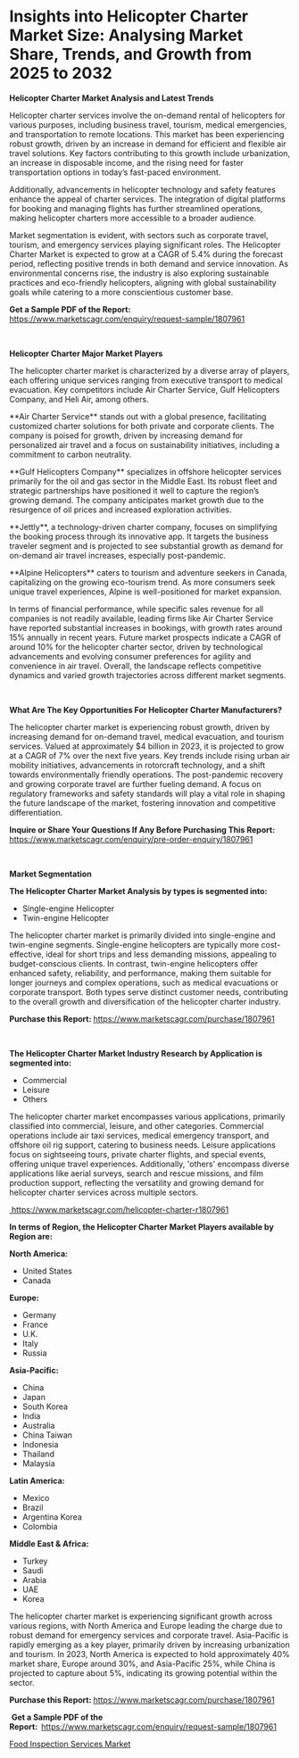 <p><h1>Insights into Helicopter Charter Market Size: Analysing Market Share, Trends, and Growth from 2025 to 2032</h1></p><p><strong>Helicopter Charter Market Analysis and Latest Trends</strong></p>
<p><p>Helicopter charter services involve the on-demand rental of helicopters for various purposes, including business travel, tourism, medical emergencies, and transportation to remote locations. This market has been experiencing robust growth, driven by an increase in demand for efficient and flexible air travel solutions. Key factors contributing to this growth include urbanization, an increase in disposable income, and the rising need for faster transportation options in today’s fast-paced environment.</p><p>Additionally, advancements in helicopter technology and safety features enhance the appeal of charter services. The integration of digital platforms for booking and managing flights has further streamlined operations, making helicopter charters more accessible to a broader audience. </p><p>Market segmentation is evident, with sectors such as corporate travel, tourism, and emergency services playing significant roles. The Helicopter Charter Market is expected to grow at a CAGR of 5.4% during the forecast period, reflecting positive trends in both demand and service innovation. As environmental concerns rise, the industry is also exploring sustainable practices and eco-friendly helicopters, aligning with global sustainability goals while catering to a more conscientious customer base.</p></p>
<p><strong>Get a Sample PDF of the Report:&nbsp;</strong> <a href="https://www.marketscagr.com/enquiry/request-sample/1807961?utm_campaign=2946&utm_medium=2&utm_source=Github&utm_content=ia&utm_term=10032025&utm_id=helicopter-charter">https://www.marketscagr.com/enquiry/request-sample/1807961</a></p>
<p>&nbsp;</p>
<p><strong>Helicopter Charter Major Market Players</strong></p>
<p><p>The helicopter charter market is characterized by a diverse array of players, each offering unique services ranging from executive transport to medical evacuation. Key competitors include Air Charter Service, Gulf Helicopters Company, and Heli Air, among others.</p><p>**Air Charter Service** stands out with a global presence, facilitating customized charter solutions for both private and corporate clients. The company is poised for growth, driven by increasing demand for personalized air travel and a focus on sustainability initiatives, including a commitment to carbon neutrality.</p><p>**Gulf Helicopters Company** specializes in offshore helicopter services primarily for the oil and gas sector in the Middle East. Its robust fleet and strategic partnerships have positioned it well to capture the region’s growing demand. The company anticipates market growth due to the resurgence of oil prices and increased exploration activities.</p><p>**Jettly**, a technology-driven charter company, focuses on simplifying the booking process through its innovative app. It targets the business traveler segment and is projected to see substantial growth as demand for on-demand air travel increases, especially post-pandemic.</p><p>**Alpine Helicopters** caters to tourism and adventure seekers in Canada, capitalizing on the growing eco-tourism trend. As more consumers seek unique travel experiences, Alpine is well-positioned for market expansion.</p><p>In terms of financial performance, while specific sales revenue for all companies is not readily available, leading firms like Air Charter Service have reported substantial increases in bookings, with growth rates around 15% annually in recent years. Future market prospects indicate a CAGR of around 10% for the helicopter charter sector, driven by technological advancements and evolving consumer preferences for agility and convenience in air travel. Overall, the landscape reflects competitive dynamics and varied growth trajectories across different market segments.</p></p>
<p>&nbsp;</p>
<p><strong>What Are The Key Opportunities For Helicopter Charter Manufacturers?</strong></p>
<p><p>The helicopter charter market is experiencing robust growth, driven by increasing demand for on-demand travel, medical evacuation, and tourism services. Valued at approximately $4 billion in 2023, it is projected to grow at a CAGR of 7% over the next five years. Key trends include rising urban air mobility initiatives, advancements in rotorcraft technology, and a shift towards environmentally friendly operations. The post-pandemic recovery and growing corporate travel are further fueling demand. A focus on regulatory frameworks and safety standards will play a vital role in shaping the future landscape of the market, fostering innovation and competitive differentiation.</p></p>
<p><strong>Inquire or Share Your Questions If Any Before Purchasing This Report:</strong> <a href="https://www.marketscagr.com/enquiry/pre-order-enquiry/1807961?utm_campaign=2946&utm_medium=2&utm_source=Github&utm_content=ia&utm_term=10032025&utm_id=helicopter-charter">https://www.marketscagr.com/enquiry/pre-order-enquiry/1807961</a></p>
<p>&nbsp;</p>
<p><strong>Market Segmentation</strong></p>
<p><strong>The Helicopter Charter Market Analysis by types is segmented into:</strong></p>
<p><ul><li>Single-engine Helicopter</li><li>Twin-engine Helicopter</li></ul></p>
<p><p>The helicopter charter market is primarily divided into single-engine and twin-engine segments. Single-engine helicopters are typically more cost-effective, ideal for short trips and less demanding missions, appealing to budget-conscious clients. In contrast, twin-engine helicopters offer enhanced safety, reliability, and performance, making them suitable for longer journeys and complex operations, such as medical evacuations or corporate transport. Both types serve distinct customer needs, contributing to the overall growth and diversification of the helicopter charter industry.</p></p>
<p><strong>Purchase this Report:&nbsp;</strong><a href="https://www.marketscagr.com/purchase/1807961?utm_campaign=2946&utm_medium=2&utm_source=Github&utm_content=ia&utm_term=10032025&utm_id=helicopter-charter">https://www.marketscagr.com/purchase/1807961</a></p>
<p>&nbsp;</p>
<p><strong>The Helicopter Charter Market Industry Research by Application is segmented into:</strong></p>
<p><ul><li>Commercial</li><li>Leisure</li><li>Others</li></ul></p>
<p><p>The helicopter charter market encompasses various applications, primarily classified into commercial, leisure, and other categories. Commercial operations include air taxi services, medical emergency transport, and offshore oil rig support, catering to business needs. Leisure applications focus on sightseeing tours, private charter flights, and special events, offering unique travel experiences. Additionally, 'others' encompass diverse applications like aerial surveys, search and rescue missions, and film production support, reflecting the versatility and growing demand for helicopter charter services across multiple sectors.</p></p>
<p><a href="https://www.marketscagr.com/helicopter-charter-r1807961?utm_campaign=2946&utm_medium=2&utm_source=Github&utm_content=ia&utm_term=10032025&utm_id=helicopter-charter">&nbsp;https://www.marketscagr.com/helicopter-charter-r1807961</a></p>
<p><strong>In terms of Region, the Helicopter Charter Market Players available by Region are:</strong></p>
<p>
    <p> <strong> North America: </strong>
        <ul>
            <li>United States</li>
            <li>Canada</li>
        </ul>
        </p> 
    <p> <strong> Europe: </strong>
        <ul>
            <li>Germany</li>
            <li>France</li>
            <li>U.K.</li>
            <li>Italy</li>
            <li>Russia</li>
        </ul>
        </p> 
    <p> <strong> Asia-Pacific: </strong>
        <ul>
            <li>China</li>
            <li>Japan</li>
            <li>South Korea</li>
            <li>India</li>
            <li>Australia</li>
            <li>China Taiwan</li>
            <li>Indonesia</li>
            <li>Thailand</li>
            <li>Malaysia</li>
        </ul>
        </p> 
    <p> <strong> Latin America: </strong>
        <ul>
            <li>Mexico</li>
            <li>Brazil</li>
            <li>Argentina Korea</li>
            <li>Colombia</li>
        </ul>
        </p> 
    <p> <strong> Middle East & Africa: </strong>
        <ul>
            <li>Turkey</li>
            <li>Saudi</li>
            <li>Arabia</li>
            <li>UAE</li>
            <li>Korea</li>
        </ul>
    </p>
    </p>
<p><p>The helicopter charter market is experiencing significant growth across various regions, with North America and Europe leading the charge due to robust demand for emergency services and corporate travel. Asia-Pacific is rapidly emerging as a key player, primarily driven by increasing urbanization and tourism. In 2023, North America is expected to hold approximately 40% market share, Europe around 30%, and Asia-Pacific 25%, while China is projected to capture about 5%, indicating its growing potential within the sector.</p></p>
<p><strong>Purchase this Report: </strong><a href="https://www.marketscagr.com/purchase/1807961?utm_campaign=2946&utm_medium=2&utm_source=Github&utm_content=ia&utm_term=10032025&utm_id=helicopter-charter">https://www.marketscagr.com/purchase/1807961</a></p>
<p>&nbsp;<strong>Get a Sample PDF of the Report:&nbsp;&nbsp;</strong><a href="https://www.marketscagr.com/enquiry/request-sample/1807961?utm_campaign=2946&utm_medium=2&utm_source=Github&utm_content=ia&utm_term=10032025&utm_id=helicopter-charter">https://www.marketscagr.com/enquiry/request-sample/1807961</a></p>
<p><strong></strong></p>
<p><p><a href="https://github.com/saroarmaicky/Market-Research-Report-List-1/blob/main/food-inspection-services-market.md?utm_campaign=2946&utm_medium=2&utm_source=Github&utm_content=ia&utm_term=10032025&utm_id=helicopter-charter">Food Inspection Services Market</a></p></p>